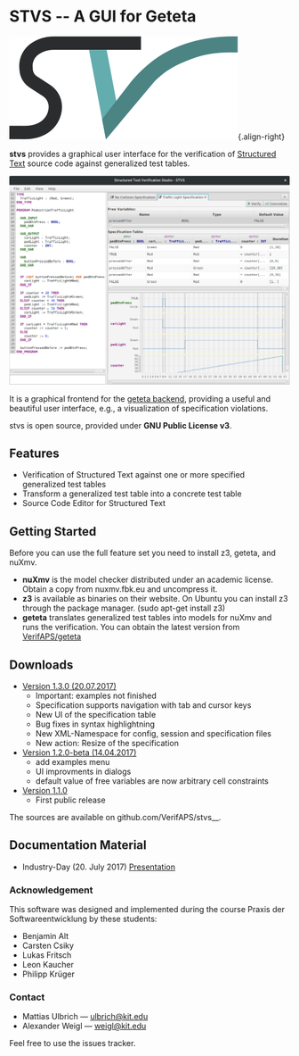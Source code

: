 STVS -- A GUI for Geteta
========================

![](logo.svg){.align-right}

**stvs** provides a graphical user interface for the verification of
[Structured Text](http://en.wikipedia.org/StructuredText) source code
against generalized test tables.

![](screenshot.png)

It is a graphical frontend for the [geteta backend](../geteta),
providing a useful and beautiful user interface, e.g., a visualization
of specification violations.

stvs is open source, provided under **GNU Public License v3**.

Features
--------

-   Verification of Structured Text against one or more specified
    generalized test tables
-   Transform a generalized test table into a concrete test table
-   Source Code Editor for Structured Text

Getting Started
---------------

Before you can use the full feature set you need to install z3, geteta,
and nuXmv.

-   **nuXmv** is the model checker distributed under an academic
    license. Obtain a copy from nuxmv.fbk.eu and uncompress it.
-   **z3** is available as binaries on their website. On Ubuntu you can
    install z3 through the package manager. (sudo apt-get install z3)
-   **geteta** translates generalized test tables into models for nuXmv
    and runs the verification. You can obtain the latest version from
    [VerifAPS/geteta](../geteta/#downloads)

Downloads
---------

-   [Version 1.3.0 (20.07.2017)](stverificationstudio-all-1.3.0.jar)
    -   Important: examples not finished
    -   Specification supports navigation with tab and cursor keys
    -   New UI of the specification table
    -   Bug fixes in syntax highlightning
    -   New XML-Namespace for config, session and specification files
    -   New action: Resize of the specification
-   [Version 1.2.0-beta
    (14.04.2017)](stverificationstudio-all-1.2.0-beta.jar)
    -   add examples menu
    -   UI improvments in dialogs
    -   default value of free variables are now arbitrary cell
        constraints
-   [Version 1.1.0](stverificationstudio-all-1.1.0.jar)
    -   First public release

The sources are available on github.com/VerifAPS/stvs\_\_.

Documentation Material
----------------------

-   Industry-Day (20. July 2017) [Presentation](presentation.pdf)

### Acknowledgement

This software was designed and implemented during the course Praxis der
Softwareentwicklung by these students:

-   Benjamin Alt
-   Carsten Csiky
-   Lukas Fritsch
-   Leon Kaucher
-   Philipp Krüger

### Contact

-   Mattias Ulbrich — <ulbrich@kit.edu>
-   Alexander Weigl — <weigl@kit.edu>

Feel free to use the issues tracker.
